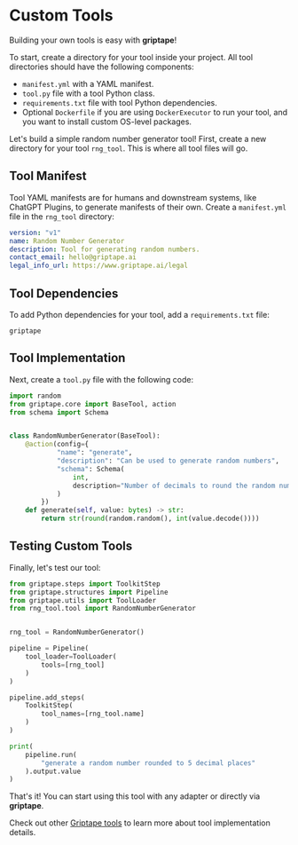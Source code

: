 # Custom Tools

Building your own tools is easy with **griptape**!

To start, create a directory for your tool inside your project. All tool directories should have the following components:

- `manifest.yml` with a YAML manifest.
- `tool.py` file with a tool Python class.
- `requirements.txt` file with tool Python dependencies.
- Optional `Dockerfile` if you are using `DockerExecutor` to run your tool, and you want to install custom OS-level packages.

Let's build a simple random number generator tool! First, create a new directory for your tool `rng_tool`. This is where all tool files will go.

## Tool Manifest

Tool YAML manifests are for humans and downstream systems, like ChatGPT Plugins, to generate manifests of their own. Create a `manifest.yml` file in the `rng_tool` directory:

```yaml
version: "v1"
name: Random Number Generator
description: Tool for generating random numbers.
contact_email: hello@griptape.ai
legal_info_url: https://www.griptape.ai/legal
```

## Tool Dependencies

To add Python dependencies for your tool, add a `requirements.txt` file:

```
griptape
```

## Tool Implementation

Next, create a `tool.py` file with the following code:

```python
import random
from griptape.core import BaseTool, action
from schema import Schema


class RandomNumberGenerator(BaseTool):
    @action(config={
            "name": "generate",
            "description": "Can be used to generate random numbers",
            "schema": Schema(
                int,
                description="Number of decimals to round the random number to"
            )
        })
    def generate(self, value: bytes) -> str:
        return str(round(random.random(), int(value.decode())))
```

## Testing Custom Tools

Finally, let's test our tool:

```python
from griptape.steps import ToolkitStep
from griptape.structures import Pipeline
from griptape.utils import ToolLoader
from rng_tool.tool import RandomNumberGenerator


rng_tool = RandomNumberGenerator()

pipeline = Pipeline(
    tool_loader=ToolLoader(
        tools=[rng_tool]
    )
)

pipeline.add_steps(
    ToolkitStep(
        tool_names=[rng_tool.name]
    )
)

print(
    pipeline.run(
        "generate a random number rounded to 5 decimal places"
    ).output.value
)

```

That's it! You can start using this tool with any adapter or directly via **griptape**.

Check out other [Griptape tools](https://github.com/griptape-ai/griptape-tools/tree/main/griptape/tools) to learn more about tool implementation details.